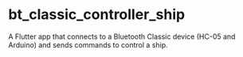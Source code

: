 # bt_classic_controller_ship

A Flutter app that connects to a Bluetooth Classic device (HC-05 and Arduino) and sends commands to control a ship.
